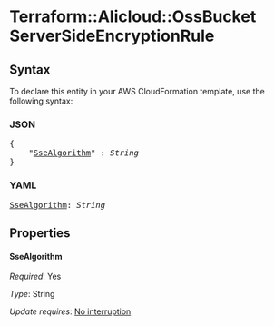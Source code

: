 # Terraform::Alicloud::OssBucket ServerSideEncryptionRule

## Syntax

To declare this entity in your AWS CloudFormation template, use the following syntax:

### JSON

<pre>
{
    "<a href="#ssealgorithm" title="SseAlgorithm">SseAlgorithm</a>" : <i>String</i>
}
</pre>

### YAML

<pre>
<a href="#ssealgorithm" title="SseAlgorithm">SseAlgorithm</a>: <i>String</i>
</pre>

## Properties

#### SseAlgorithm

_Required_: Yes

_Type_: String

_Update requires_: [No interruption](https://docs.aws.amazon.com/AWSCloudFormation/latest/UserGuide/using-cfn-updating-stacks-update-behaviors.html#update-no-interrupt)

